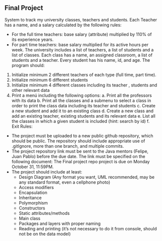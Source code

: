 ## Final Project

System to track my university classes, teachers and students. Each Teacher has a name, and
a salary calculated by the following rules:
+ For the full time teachers: base salary (attribute) multiplied by 110% of its experience years.
+ For part time teachers: base salary multiplied for its active hours per week.
The university includes a list of teachers, a list of students and a list of classes. Each class has a name, an
assigned classroom, a list of students and a teacher. Every student has his name, id, and age.
The program should:
1. Initialize minimum 2 different teachers of each type (full time, part time).
2. Initialize minimum 6 different students
3. Initialize minimum 4 different classes including its teacher , students and other relevant data
4. Print a menú including the following options:
   a. Print all the professors with its data
   b. Print all the classes and a submenu to select a class in order to print the class data including its
   teacher and students
   c. Create a new student and add it to an existing class
   d. Create a new class and add an existing teacher, existing students and its relevant data
   e. List all the classes in which a given student is included (hint: search by id)
   f. Exit
   Rules:
- The project must be uploaded to a new public github repository, which should be public. The repository
  should include appropriate use of .gitIgnore, more than one branch, and multiple commits.
- The project repository link must be sent to the Java mentors (Felipe, Juan Pablo) before the due date.
  The link must be specified on the following document: The Final project repo project is due on
  Monday October 31, 11:59PM.
- The project should include at least:
  + Design Diagram (Any format you want, UML recommended, may be any standard format, even
  a cellphone photo)
  + Access modifiers
  + Encapsulation
  + Inheritance
  + Polymorphism
  + Constructors
  + Static attributes/methods
  + Main class
  + Packages and layers with proper naming
  + Reading and printing (it’s not necessary to do it from console, should not be on the data model)